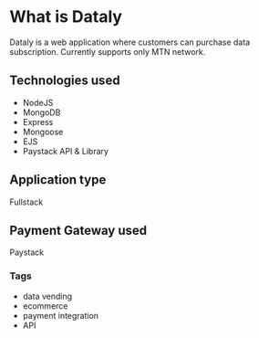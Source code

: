 # What is Dataly

Dataly is a web application where customers can purchase data subscription. Currently supports only MTN network.

## Technologies used 
- NodeJS 
- MongoDB 
- Express 
- Mongoose 
- EJS 
- Paystack API & Library 
## Application type 
Fullstack

## Payment Gateway used 
Paystack 

### Tags 
- data vending  
- ecommerce 
- payment integration 
- API
